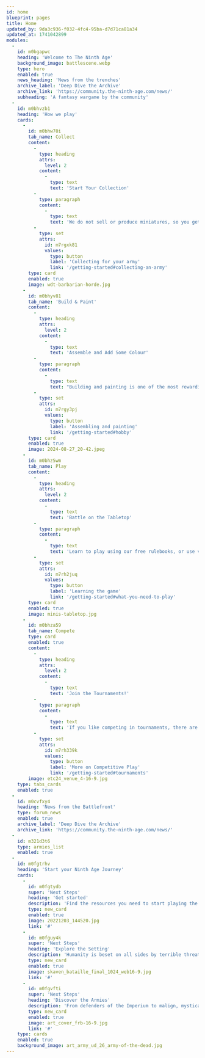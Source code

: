 ```yaml
---
id: home
blueprint: pages
title: Home
updated_by: 9da3c936-f032-4fc4-95ba-d7d71ca81a34
updated_at: 1741042899
modules:
  -
    id: m0bgapwc
    heading: 'Welcome to The Ninth Age'
    background_image: battlescene.webp
    type: hero
    enabled: true
    news_heading: 'News from the trenches'
    archive_label: 'Deep Dive the Archive'
    archive_link: 'https://community.the-ninth-age.com/news/'
    subheading: 'A fantasy wargame by the community'
  -
    id: m0bhvzb1
    heading: 'How we play'
    cards:
      -
        id: m0bhw70i
        tab_name: Collect
        content:
          -
            type: heading
            attrs:
              level: 2
            content:
              -
                type: text
                text: 'Start Your Collection'
          -
            type: paragraph
            content:
              -
                type: text
                text: 'We do not sell or produce miniatures, so you get to pick and choose miniatures from whichever manufacturer you like the most! You could even 3D-print your own army, or use Lego or paper proxies. Using third-party services, you can also play the game online.'
          -
            type: set
            attrs:
              id: m7rgxk81
              values:
                type: button
                label: 'Collecting for your army'
                link: '/getting-started#collecting-an-army'
        type: card
        enabled: true
        image: wdt-barbarian-horde.jpg
      -
        id: m0bhyv81
        tab_name: 'Build & Paint'
        content:
          -
            type: heading
            attrs:
              level: 2
            content:
              -
                type: text
                text: 'Assemble and Add Some Colour'
          -
            type: paragraph
            content:
              -
                type: text
                text: "Building and painting is one of the most rewarding parts of the hobby. Whether you're crafting a regular human soldier, a towering daemon, or a colossal mechanical construct, your skills will grow with practice as you bring your miniatures to life."
          -
            type: set
            attrs:
              id: m7rgy3pj
              values:
                type: button
                label: 'Assembling and painting'
                link: '/getting-started#hobby'
        type: card
        enabled: true
        image: 2024-08-27_20-42.jpeg
      -
        id: m0bhz5wm
        tab_name: Play
        content:
          -
            type: heading
            attrs:
              level: 2
            content:
              -
                type: text
                text: 'Battle on the Tabletop'
          -
            type: paragraph
            content:
              -
                type: text
                text: 'Learn to play using our free rulebooks, or use video resources made by the community. Many people love to play games against friends, family, and other members of the Ninth Age community.'
          -
            type: set
            attrs:
              id: m7rh2juq
              values:
                type: button
                label: 'Learning the game'
                link: '/getting-started#what-you-need-to-play'
        type: card
        enabled: true
        image: minis-tabletop.jpg
      -
        id: m0bhza59
        tab_name: Compete
        type: card
        enabled: true
        content:
          -
            type: heading
            attrs:
              level: 2
            content:
              -
                type: text
                text: 'Join the Tournaments!'
          -
            type: paragraph
            content:
              -
                type: text
                text: 'If you like competing in tournaments, there are several competitions each year.'
          -
            type: set
            attrs:
              id: m7rh339k
              values:
                type: button
                label: 'More on Competitive Play'
                link: '/getting-started#tournaments'
        image: etc24_venue_4-16-9.jpg
    type: tabs_cards
    enabled: true
  -
    id: m0cvfxy4
    heading: 'News from the Battlefront'
    type: forum_news
    enabled: true
    archive_label: 'Deep Dive the Archive'
    archive_link: 'https://community.the-ninth-age.com/news/'
  -
    id: m321d3t6
    type: armies_list
    enabled: true
  -
    id: m0fgtrhv
    heading: 'Start your Ninth Age Journey'
    cards:
      -
        id: m0fgtydb
        super: 'Next Steps'
        heading: 'Get started'
        description: 'Find the resources you need to start playing the game'
        type: new_card
        enabled: true
        image: 20221203_144520.jpg
        link: '#'
      -
        id: m0fguy4k
        super: 'Next Steps'
        heading: 'Explore the Setting'
        description: 'Humanity is beset on all sides by terrible threats. Technology and science offer no hope, and there is no peace between the stars.'
        type: new_card
        enabled: true
        image: skaven_bataille_final_1024_web16-9.jpg
        link: '#'
      -
        id: m0fgvfti
        super: 'Next Steps'
        heading: 'Discover the Armies'
        description: 'From defenders of the Imperium to malign, mystical forces and alien tides, the galaxy is filled with warring factions.'
        type: new_card
        enabled: true
        image: art_cover_frb-16-9.jpg
        link: '#'
    type: cards
    enabled: true
    background_image: art_army_ud_26_army-of-the-dead.jpg
---
```

